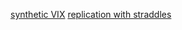 [synthetic VIX](https://quant.stackexchange.com/questions/139/trading-a-synthetic-replication-of-the-vix-index)
[replication with straddles](https://quant.stackexchange.com/questions/24927/linear-combination-of-payoffs-using-black-scholes)

